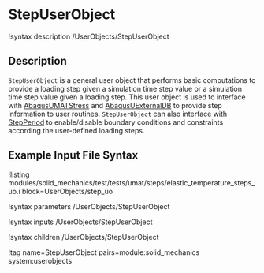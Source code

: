 # StepUserObject

!syntax description /UserObjects/StepUserObject

## Description

`StepUserObject` is a general user object that performs basic computations to provide a
loading step given a simulation time step value or a simulation time step value given a
loading step. This user object is used to interface with [AbaqusUMATStress](/AbaqusUMATStress.md)
and [AbaqusUExternalDB](/AbaqusUExternalDB.md) to provide step information to user routines.
`StepUserObject` can also interface with [StepPeriod](/StepPeriod.md) to enable/disable
boundary conditions and constraints according the user-defined loading steps.


## Example Input File Syntax

!listing modules/solid_mechanics/test/tests/umat/steps/elastic_temperature_steps_uo.i block=UserObjects/step_uo

!syntax parameters /UserObjects/StepUserObject

!syntax inputs /UserObjects/StepUserObject

!syntax children /UserObjects/StepUserObject

!tag name=StepUserObject pairs=module:solid_mechanics system:userobjects

